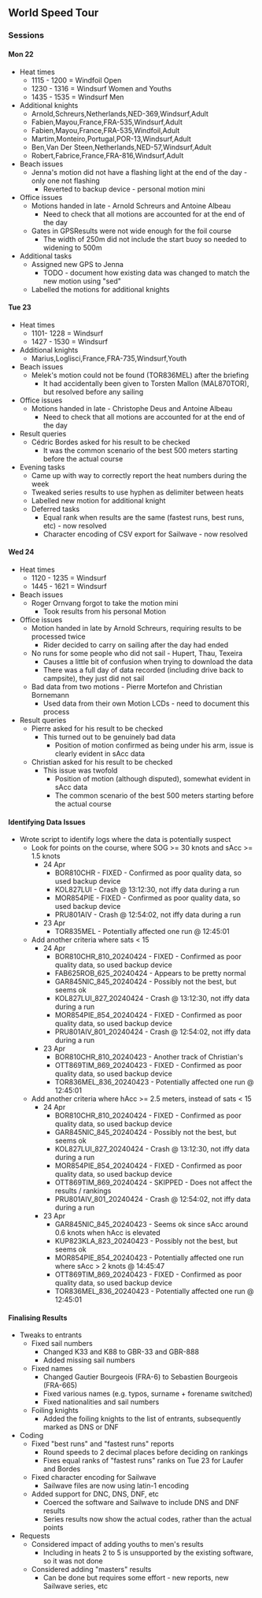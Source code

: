 ## World Speed Tour

### Sessions

#### Mon 22

- Heat times
  - 1115 - 1200 = Windfoil Open
  - 1230 - 1316 = Windsurf Women and Youths
  - 1435 - 1535 = Windsurf Men
- Additional knights
  - Arnold,Schreurs,Netherlands,NED-369,Windsurf,Adult
  - Fabien,Mayou,France,FRA-535,Windsurf,Adult
  - Fabien,Mayou,France,FRA-535,Windfoil,Adult
  - Martim,Monteiro,Portugal,POR-13,Windsurf,Adult
  - Ben,Van Der Steen,Netherlands,NED-57,Windsurf,Adult
  - Robert,Fabrice,France,FRA-816,Windsurf,Adult
- Beach issues
  - Jenna's motion did not have a flashing light at the end of the day - only one not flashing
    - Reverted to backup device - personal motion mini
- Office issues
  - Motions handed in late - Arnold Schreurs and Antoine Albeau
    - Need to check that all motions are accounted for at the end of the day
  - Gates in GPSResults were not wide enough for the foil course
    - The width of 250m did not include the start buoy so needed to widening to 500m
- Additional tasks
  - Assigned new GPS to Jenna
    - TODO - document how existing data was changed to match the new motion using "sed"
  - Labelled the motions for additional knights



#### Tue 23

- Heat times
  - 1101- 1228 = Windsurf
  - 1427 - 1530 = Windsurf
- Additional knights
  - Marius,Loglisci,France,FRA-735,Windsurf,Youth
- Beach issues
  - Melek's motion could not be found (TOR836MEL) after the briefing
    - It had accidentally been given to Torsten Mallon (MAL870TOR), but resolved before any sailing
- Office issues
  - Motions handed in late - Christophe Deus and Antoine Albeau 
    - Need to check that all motions are accounted for at the end of the day
- Result queries
  - Cédric Bordes asked for his result to be checked
    - It was the common scenario of the best 500 meters starting before the actual course
- Evening tasks
  - Came up with way to correctly report the heat numbers during the week
  - Tweaked series results to use hyphen as delimiter between heats
  - Labelled new motion for additional knight
  - Deferred tasks
    - Equal rank when results are the same (fastest runs, best runs, etc) - now resolved
    - Character encoding of CSV export for Sailwave - now resolved




#### Wed 24

- Heat times
  - 1120 - 1235 = Windsurf
  - 1445 - 1621 = Windsurf
- Beach issues
  - Roger Ornvang forgot to take the motion mini
    - Took results from his personal Motion
- Office issues
  - Motion handed in late by Arnold Schreurs, requiring results to be processed twice
    - Rider decided to carry on sailing after the day had ended
  - No runs for some people who did not sail - Hupert, Thau, Texeira
    - Causes a little bit of confusion when trying to download the data
    - There was a full day of data recorded (including drive back to campsite), they just did not sail
  - Bad data from two motions - Pierre Mortefon and Christian Bornemann
    - Used data from their own Motion LCDs - need to document this process
- Result queries
  - Pierre asked for his result to be checked
    - This turned out to be genuinely bad data
      - Position of motion confirmed as being under his arm, issue is clearly evident in sAcc data
  - Christian asked for his result to be checked
    - This issue was twofold
      - Position of motion (although disputed), somewhat evident in sAcc data
      - The common scenario of the best 500 meters starting before the actual course



#### Identifying Data Issues

- Wrote script to identify logs where the data is potentially suspect 
    - Look for points on the course, where SOG \>= 30 knots and sAcc >= 1.5 knots
        - 24 Apr
          - BOR810CHR - FIXED - Confirmed as poor quality data, so used backup device
          - KOL827LUI - Crash @ 13:12:30, not iffy data during a run
          - MOR854PIE - FIXED - Confirmed as poor quality data, so used backup device
          - PRU801AIV - Crash @ 12:54:02, not iffy data during a run
        - 23 Apr
          - TOR835MEL - Potentially affected one run @ 12:45:01
    - Add another criteria where sats < 15
        - 24 Apr
          - BOR810CHR_810_20240424 - FIXED - Confirmed as poor quality data, so used backup device
          - FAB625ROB_625_20240424 - Appears to be pretty normal
          - GAR845NIC_845_20240424 - Possibly not the best, but seems ok
          - KOL827LUI_827_20240424 - Crash @ 13:12:30, not iffy data during a run
          - MOR854PIE_854_20240424 - FIXED - Confirmed as poor quality data, so used backup device
          - PRU801AIV_801_20240424 - Crash @ 12:54:02, not iffy data during a run
        - 23 Apr
          - BOR810CHR_810_20240423 - Another track of Christian's
          - OTT869TIM_869_20240423 - FIXED - Confirmed as poor quality data, so used backup device
          - TOR836MEL_836_20240423 - Potentially affected one run @ 12:45:01
    - Add another criteria where hAcc >= 2.5 meters, instead of sats < 15
        - 24 Apr
          - BOR810CHR_810_20240424 - FIXED - Confirmed as poor quality data, so used backup device
          - GAR845NIC_845_20240424 - Possibly not the best, but seems ok
          - KOL827LUI_827_20240424 - Crash @ 13:12:30, not iffy data during a run
          - MOR854PIE_854_20240424 - FIXED - Confirmed as poor quality data, so used backup device
          - OTT869TIM_869_20240424 - SKIPPED - Does not affect the results / rankings
          - PRU801AIV_801_20240424 - Crash @ 12:54:02, not iffy data during a run
        - 23 Apr
          - GAR845NIC_845_20240423 - Seems ok since sAcc around 0.6 knots when hAcc is elevated
          - KUP823KLA_823_20240423 - Possibly not the best, but seems ok
          - MOR854PIE_854_20240423 - Potentially affected one run where sAcc > 2 knots @ 14:45:47
          - OTT869TIM_869_20240423 - FIXED - Confirmed as poor quality data, so used backup device
          - TOR836MEL_836_20240423 - Potentially affected one run @ 12:45:01



#### Finalising Results

- Tweaks to entrants
  - Fixed sail numbers
      - Changed K33 and K88 to GBR-33 and GBR-888
      - Added missing sail numbers
  - Fixed names
      - Changed Gautier Bourgeois (FRA-6) to Sebastien Bourgeois (FRA-665)
      - Fixed various names (e.g. typos, surname + forename switched)
      - Fixed nationalities and sail numbers
  - Foiling knights
      - Added the foiling knights to the list of entrants, subsequently marked as DNS or DNF
- Coding
    - Fixed "best runs" and "fastest runs" reports
        - Round speeds to 2 decimal places before deciding on rankings
        - Fixes equal ranks of "fastest runs" ranks on Tue 23 for Laufer and Bordes
    - Fixed character encoding for Sailwave
        - Sailwave files are now using latin-1 encoding
    - Added support for DNC, DNS, DNF, etc
        - Coerced the software and Sailwave to include DNS and DNF results
        - Series results now show the actual codes, rather than the actual points
- Requests
  - Considered impact of adding youths to men's results
      - Including in heats 2 to 5 is unsupported by the existing software, so it was not done
  - Considered adding "masters" results
      - Can be done but requires some effort - new reports, new Sailwave series, etc




